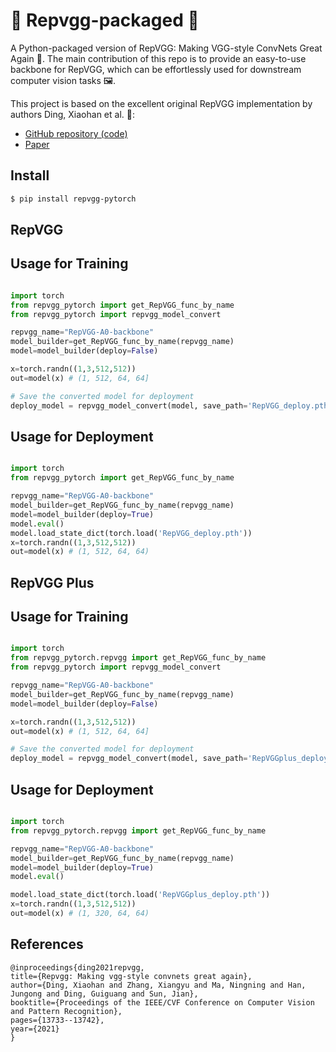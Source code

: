 # 🎁 Repvgg-packaged 🎁

A Python-packaged version of RepVGG: Making VGG-style ConvNets Great Again 🚀. The main contribution of this repo is to provide an easy-to-use backbone for RepVGG, which can be effortlessly used for downstream computer vision tasks 🖼️.

This project is based on the excellent original RepVGG implementation by authors Ding, Xiaohan et al. 🌟:
- [GitHub repository (code)](https://github.com/DingXiaoH/RepVGG)
- [Paper](https://openaccess.thecvf.com/content/CVPR2021/papers/Ding_RepVGG_Making_VGG-Style_ConvNets_Great_Again_CVPR_2021_paper.pdf)


## Install

```bash
$ pip install repvgg-pytorch
```

## RepVGG


## Usage for Training

```python

import torch
from repvgg_pytorch import get_RepVGG_func_by_name
from repvgg_pytorch import repvgg_model_convert

repvgg_name="RepVGG-A0-backbone"
model_builder=get_RepVGG_func_by_name(repvgg_name)
model=model_builder(deploy=False)

x=torch.randn((1,3,512,512))
out=model(x) # (1, 512, 64, 64]

# Save the converted model for deployment
deploy_model = repvgg_model_convert(model, save_path='RepVGG_deploy.pth')

```



## Usage for Deployment

```python

import torch
from repvgg_pytorch import get_RepVGG_func_by_name

repvgg_name="RepVGG-A0-backbone"
model_builder=get_RepVGG_func_by_name(repvgg_name)
model=model_builder(deploy=True)
model.eval()
model.load_state_dict(torch.load('RepVGG_deploy.pth'))
x=torch.randn((1,3,512,512))
out=model(x) # (1, 512, 64, 64)

```

## RepVGG Plus


## Usage for Training

```python

import torch
from repvgg_pytorch.repvgg import get_RepVGG_func_by_name
from repvgg_pytorch import repvgg_model_convert

repvgg_name="RepVGG-A0-backbone"
model_builder=get_RepVGG_func_by_name(repvgg_name)
model=model_builder(deploy=False)

x=torch.randn((1,3,512,512))
out=model(x) # (1, 512, 64, 64]

# Save the converted model for deployment
deploy_model = repvgg_model_convert(model, save_path='RepVGGplus_deploy.pth')

```


## Usage for Deployment

```python

import torch
from repvgg_pytorch.repvgg import get_RepVGG_func_by_name

repvgg_name="RepVGG-A0-backbone"
model_builder=get_RepVGG_func_by_name(repvgg_name)
model=model_builder(deploy=True)
model.eval()

model.load_state_dict(torch.load('RepVGGplus_deploy.pth'))
x=torch.randn((1,3,512,512))
out=model(x) # (1, 320, 64, 64)

```

## References

```
@inproceedings{ding2021repvgg,
title={Repvgg: Making vgg-style convnets great again},
author={Ding, Xiaohan and Zhang, Xiangyu and Ma, Ningning and Han, Jungong and Ding, Guiguang and Sun, Jian},
booktitle={Proceedings of the IEEE/CVF Conference on Computer Vision and Pattern Recognition},
pages={13733--13742},
year={2021}
}
```